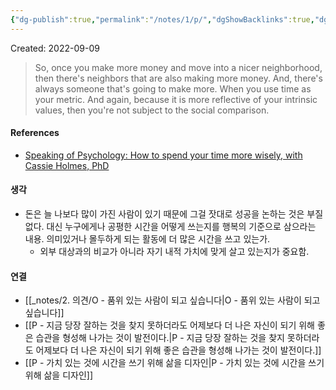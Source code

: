 ```yaml
---
{"dg-publish":true,"permalink":"/notes/1/p/","dgShowBacklinks":true,"dgShowLocalGraph":true}
---
```



Created: 2022-09-09

>So, once you make more money and move into a nicer neighborhood, then there's neighbors that are also making more money. And, there's always someone that's going to make more. When you use time as your metric. And again, because it is more reflective of your intrinsic values, then you're not subject to the social comparison.

#### References
- [Speaking of Psychology: How to spend your time more wisely, with Cassie Holmes, PhD](https://www.apa.org/news/podcasts/speaking-of-psychology/time#:~:text=So%2C%20once%20you,the%20social%20comparison.)

#### 생각
- 돈은 늘 나보다 많이 가진 사람이 있기 때문에 그걸 잣대로 성공을 논하는 것은 부질 없다. 대신 누구에게나 공평한 시간을 어떻게 쓰는지를 행복의 기준으로 삼으라는 내용. 의미있거나 몰두하게 되는 활동에 더 많은 시간을 쓰고 있는가. 
    - 외부 대상과의 비교가 아니라 자기 내적 가치에 맞게 살고 있는지가 중요함.

#### 연결
- [[_notes/2. 의견/O - 품위 있는 사람이 되고 싶습니다\|O - 품위 있는 사람이 되고 싶습니다]]
- [[P - 지금 당장 잘하는 것을 찾지 못하더라도 어제보다 더 나은 자신이 되기 위해 좋은 습관을 형성해 나가는 것이 발전이다.\|P - 지금 당장 잘하는 것을 찾지 못하더라도 어제보다 더 나은 자신이 되기 위해 좋은 습관을 형성해 나가는 것이 발전이다.]]
- [[P - 가치 있는 것에 시간을 쓰기 위해 삶을 디자인\|P - 가치 있는 것에 시간을 쓰기 위해 삶을 디자인]]